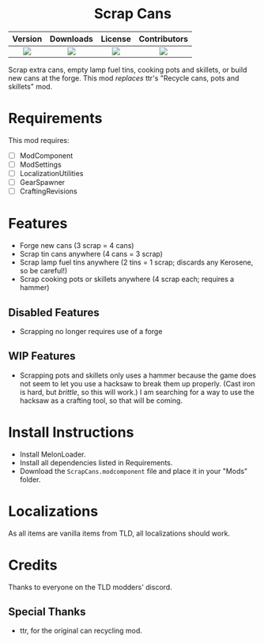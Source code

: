 <h1 style="text-align: center;"> Scrap Cans </h1> <!-- This should be the name of your mod -->

<!-- This section contains the current version, the current downloads and the current license. Go to https://shields.io in order to update these links -->
<!-- NOTES:
    Keep the new line between the div definitions otherwise this wont work
    ![] is all you need before the round brackets. The text in the round brackets wont be displayed. If you want to change the displayed text on the left side of the button use &label=DISPLAYEDTEXT. Note that you will need to use URL escape characters
    ?style=for-the-badge this is the style for the button. This particular style seems to be the best currently available as of 2024/09/23
    Dont use blank spaces when you dont need them. The headers should handle this
 -->
<div style="margin-left: auto;
            margin-right: auto;
            width: 100%">


| Version | Downloads | License | Contributors |
| :-----: | :-------: | :-----: | :-----------: |
| ![](https://img.shields.io/github/v/release/Arkhorse/TLD-Mod-Template?sort=semver&display_name=release&style=for-the-badge&link=https%3A%2F%2Fgithub.com%2FArkhorse%2FTLD-Mod-Template%2Freleases%2Flatest) | ![](https://img.shields.io/github/downloads/Arkhorse/TLD-Mod-Template/total?style=for-the-badge) | ![](https://img.shields.io/github/license/Arkhorse/TLD-Mod-Template?style=for-the-badge) | ![](https://img.shields.io/github/contributors/Arkhorse/TLD-Mod-Template?style=for-the-badge) |

</div>

Scrap extra cans, empty lamp fuel tins, cooking pots and skillets, or build new cans at the forge.
This mod *replaces* ttr's "Recycle cans, pots and skillets" mod.

# Requirements
<!-- Yes, requirements before features.  -->
This mod requires:
- [ ] ModComponent
- [ ] ModSettings
- [ ] LocalizationUtilities
- [ ] GearSpawner
- [ ] CraftingRevisions
# Features
<!--
This should be a bullet point list of everything the mod does
-->
* Forge new cans (3 scrap = 4 cans)
* Scrap tin cans anywhere (4 cans = 3 scrap)
* Scrap lamp fuel tins anywhere (2 tins = 1 scrap; discards any Kerosene, so be careful!)
* Scrap cooking pots or skillets anywhere (4 scrap each; requires a hammer)
## Disabled Features
<!--
OPTIONAL
This should be a bullet point list of everything the mod used to do
-->
* Scrapping no longer requires use of a forge
## WIP Features
<!--
OPTIONAL
This should be a bullet point list of everything that you currently plan on creating
-->
* Scrapping pots and skillets only uses a hammer because the game does not seem to let you use a hacksaw to break them up properly. (Cast iron is hard, but *brittle*, so this will work.)  I am searching for a way to use the hacksaw as a crafting tool, so that will be coming.
# Install Instructions
<!--
This should be a bullet point list of everything the user must do in order to use the mod, including installing ML
-->
* Install MelonLoader.
* Install all dependencies listed in Requirements.
* Download the `ScrapCans.modcomponent` file and place it in your "Mods" folder.
# Localizations
<!--
This section should contain instructions on how to contribuite to the project for localization purposes
-->
As all items are vanilla items from TLD, all localizations should work.
# Credits
<!--
This should contain a list of everyone who has ever helped out with the mod, broken down into categories
-->
Thanks to everyone on the TLD modders' discord.
## Special Thanks
* ttr, for the original can recycling mod.
